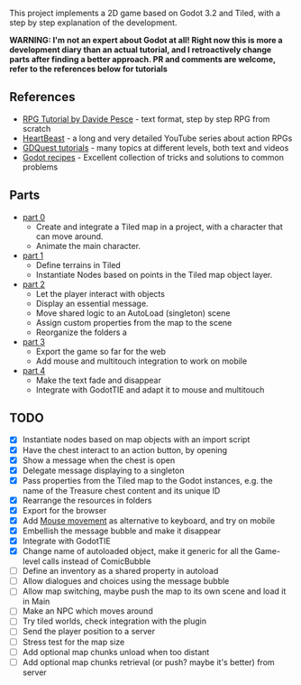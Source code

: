 This project implements a 2D game based on Godot 3.2 and Tiled, with a step by step explanation of the development.

__WARNING: I'm not an expert about Godot at all! Right now this is more a development diary than an actual tutorial, and I retroactively change parts after finding a better approach. PR and comments are welcome, refer to the references below for tutorials__

## References

* [RPG Tutorial by Davide Pesce](https://www.davidepesce.com/godot-tutorials/) - text format, step by step RPG from scratch
* [HeartBeast](https://www.youtube.com/user/uheartbeast/videos) - a long and very detailed YouTube series about action RPGs
* [GDQuest tutorials](https://www.gdquest.com/tutorial/) - many topics at different levels, both text and videos
* [Godot recipes](https://godotrecipes.com/) - Excellent collection of tricks and solutions to common problems
## Parts
* [part 0](tutorial/part00.md)
  * Create and integrate a Tiled map in a project, with a character that can move around.
  * Animate the main character.
* [part 1](tutorial/part01.md)
  * Define terrains in Tiled
  * Instantiate Nodes based on points in the Tiled map object layer.
* [part 2](tutorial/part02.md)
  * Let the player interact with objects
  * Display an essential message.
  * Move shared logic to an AutoLoad (singleton) scene
  * Assign custom properties from the map to the scene
  * Reorganize the folders a
* [part 3](tutorial/part03.md)
  * Export the game so far for the web
  * Add mouse and multitouch integration to work on mobile
* [part 4](tutorial/part04.md)
  * Make the text fade and disappear
  * Integrate with GodotTIE and adapt it to mouse and multitouch

## TODO
- [x] Instantiate nodes based on map objects with an import script
- [x] Have the chest interact to an action button, by opening
- [x] Show a message when the chest is open
- [x] Delegate message displaying to a singleton
- [x] Pass properties from the Tiled map to the Godot instances, e.g. the name of the Treasure chest content and its unique ID
- [x] Rearrange the resources in folders
- [x] Export for the browser
- [x] Add [Mouse movement](https://www.davidepesce.com/2019/10/14/godot-tutorial-5-1-dragging-player-with-mouse/) as alternative to keyboard, and try on mobile
- [x] Embellish the message bubble and make it disappear
- [x] Integrate with GodotTIE
- [x] Change name of autoloaded object, make it generic for all the Game-level calls instead of ComicBubble
- [ ] Define an inventory as a shared property in autoload
- [ ] Allow dialogues and choices using the message bubble
- [ ] Allow map switching, maybe push the map to its own scene and load it in Main
- [ ] Make an NPC which moves around
- [ ] Try tiled worlds, check integration with the plugin
- [ ] Send the player position to a server
- [ ] Stress test for the map size
- [ ] Add optional map chunks unload when too distant
- [ ] Add optional map chunks retrieval (or push? maybe it's better) from server
